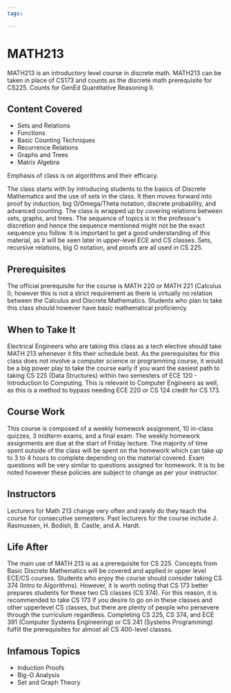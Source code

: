 ```yaml
---
tags:

---
```

# MATH213

MATH213 is an introductory level course in discrete math. MATH213 can be taken in place of CS173 and counts as the discrete math prerequisite for CS225. Counts for GenEd Quantitative Reasoning II.

## Content Covered

- Sets and Relations
- Functions
- Basic Counting Techniques
- Recurrence Relations
- Graphs and Trees
- Matrix Algebra

Emphasis of class is on algorithms and their efficacy.

The class starts with by introducing students to the basics of Discrete Mathematics and the use of sets in the class. It then moves forward into proof by induction, big O/Omega/Theta notation, discrete probability, and advanced counting. The class is wrapped up by covering relations between sets, graphs, and trees. The sequence of topics is in the professor's discretion and hence the sequence mentioned might not be the exact sequence you follow. It is important to get a good understanding of this material, as it will be seen later in upper-level ECE and CS classes. Sets, recursive relations, big O notation, and proofs are all used in CS 225.

## Prerequisites

The official prerequisite for the course is MATH 220 or MATH 221 (Calculus I); however this is not a strict requirement as there is virtually no relation between the Calculus and Discrete Mathematics. Students who plan to take this class should however have basic mathematical proficiency.

## When to Take It

Electrical Engineers who are taking this class as a tech elective should take MATH 213 whenever it fits their schedule best. As the prerequisites for this class does not involve a computer science or programming course, it would be a big power play to take the course early if you want the easiest path to taking CS 225 (Data Structures) within two semesters of ECE 120 - Introduction to Computing. This is relevant to Computer Engineers as well, as this is a method to bypass needing ECE 220 or CS 124 credit for CS 173.

## Course Work

This course is composed of a weekly homework assignment, 10 in-class quizzes, 3 midterm exams, and a final exam. The weekly homework assignments are due at the start of Friday lecture. The majority of time spent outside of the class will be spent on the homework which can take up to 3 to 4 hours to complete depending on the material covered. Exam questions will be very similar to questions assigned for homework. It is to be noted however these policies are subject to change as per your instructor.

## Instructors

Lecturers for Math 213 change very often and rarely do they teach the course for consecutive semesters. Past lecturers for the course include J. Rasmussen, H. Bodish, B. Castle, and A. Hardt.

## Life After

The main use of MATH 213 is as a prerequisite for CS 225. Concepts from Basic Discrete Mathematics will be covered and applied in upper level ECE/CS
courses. Students who enjoy the course should consider taking CS 374 (Intro to Algorithms). However, it is worth noting that CS 173 better prepares
students for these two CS classes (CS 374). For this reason, it is recommended to take CS 173 if you desire to go on in these classes and other upperlevel CS classes, but there are plenty of people who persevere through the curriculum regardless. Completing CS 225, CS 374, and ECE 391 (Computer
Systems Engineering) or CS 241 (Systems Programming) fulfill the prerequisites for almost all CS 400-level classes.

## Infamous Topics

- Induction Proofs
- Big-O Analysis
- Set and Graph Theory